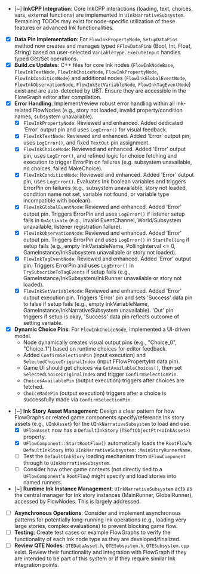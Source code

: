 - [~] **InkCPP Integration**: Core InkCPP interactions (loading, text, choices, vars, external functions) are implemented in `UInkNarrativeSubsystem`. Remaining TODOs may exist for node-specific utilization of these features or advanced Ink functionalities.
- [x] **Data Pin Implementation**: For `FlowInkPropertyNode`, `SetupDataPins` method now creates and manages typed `FFlowDataPin`s (Bool, Int, Float, String) based on user-selected `VariableType`. `ExecuteInput` handles typed Get/Set operations.
- [x] **Build.cs Updates**: C++ files for core Ink nodes (`FlowInkNodeBase`, `FlowInkTextNode`, `FlowInkChoiceNode`, `FlowInkPropertyNode`, `FlowInkConditionNode`) and additional nodes (`FlowInkGlobalEventNode`, `FlowInkObservationNode`, `FlowInkSetVariableNode`, `FlowInkTagEventNode`) exist and are auto-detected by UBT. Ensure they are accessible in the FlowGraph editor after compilation.
- [x] **Error Handling**: Implement/review robust error handling within all Ink-related FlowNodes (e.g., story not loaded, invalid property/condition names, subsystem unavailable).
  - [x] `FlowInkPropertyNode`: Reviewed and enhanced. Added dedicated 'Error' output pin and uses `LogError()` for visual feedback.
  - [x] `FlowInkTextNode`: Reviewed and enhanced. Added 'Error' output pin, uses `LogError()`, and fixed `TextOut` pin assignment.
  - [x] `FlowInkChoiceNode`: Reviewed and enhanced. Added 'Error' output pin, uses `LogError()`, and refined logic for choice fetching and execution to trigger ErrorPin on failures (e.g. subsystem unavailable, no choices, failed MakeChoice).
  - [x] `FlowInkConditionNode`: Reviewed and enhanced. Added 'Error' output pin, uses `LogError()`. Evaluates Ink boolean variables and triggers ErrorPin on failures (e.g., subsystem unavailable, story not loaded, condition name not set, variable not found, or variable type incompatible with boolean).
  - [x] `FlowInkGlobalEventNode`: Reviewed and enhanced. Added 'Error' output pin. Triggers ErrorPin and uses `LogError()` if listener setup fails in `OnActivate` (e.g., invalid EventChannel, World/Subsystem unavailable, listener registration failure).
  - [x] `FlowInkObservationNode`: Reviewed and enhanced. Added 'Error' output pin. Triggers ErrorPin and uses `LogError()` in `StartPolling` if setup fails (e.g., empty InkVariableName, PollingInterval <= 0, GameInstance/InkSubsystem unavailable or story not loaded).
  - [x] `FlowInkTagEventNode`: Reviewed and enhanced. Added 'Error' output pin. Triggers ErrorPin and uses `LogError()` in `TrySubscribeToTagEvents` if setup fails (e.g., GameInstance/InkSubsystem/InkRunner unavailable or story not loaded).
  - [x] `FlowInkSetVariableNode`: Reviewed and enhanced. Added 'Error' output execution pin. Triggers 'Error' pin and sets 'Success' data pin to false if setup fails (e.g., empty InkVariableName, GameInstance/InkNarrativeSubsystem unavailable). 'Out' pin triggers if setup is okay, 'Success' data pin reflects outcome of setting variable.
- [x] **Dynamic Choice Pins**: For `FlowInkChoiceNode`, implemented a UI-driven model. 
    - Node dynamically creates visual output pins (e.g., "Choice_0", "Choice_1") based on runtime choices for editor feedback.
    - Added `ConfirmSelectionPin` (input execution) and `SelectedChoiceOriginalIndex` (input FFlowPropertyInt data pin).
    - Game UI should get choices via `GetAvailableChoices()`, then set `SelectedChoiceOriginalIndex` and trigger `ConfirmSelectionPin`.
    - `ChoicesAvailablePin` (output execution) triggers after choices are fetched.
    - `ChoiceMadePin` (output execution) triggers after a choice is successfully made via `ConfirmSelectionPin`.
- [~] **Ink Story Asset Management**: Design a clear pattern for how FlowGraphs or related game components specify/reference Ink story assets (e.g., `UInkAsset`) for the `UInkNarrativeSubsystem` to load and use.
  - [x] `UFlowAsset` now has a `DefaultInkStory` (`TSoftObjectPtr<UInkAsset>`) property.
  - [x] `UFlowComponent::StartRootFlow()` automatically loads the `RootFlow`'s `DefaultInkStory` into `UInkNarrativeSubsystem::MainStoryRunnerName`.
  - [ ] Test the `DefaultInkStory` loading mechanism from `UFlowComponent` through to `UInkNarrativeSubsystem`.
  - [ ] Consider how other game contexts (not directly tied to a `UFlowComponent`'s `RootFlow`) might specify and load stories into named runners.
- [~] **Runtime Ink Instance Management**: `UInkNarrativeSubsystem` acts as the central manager for Ink story instances (MainRunner, GlobalRunner), accessed by FlowNodes. This is largely addressed.
- [ ] **Asynchronous Operations**: Consider and implement asynchronous patterns for potentially long-running Ink operations (e.g., loading very large stories, complex evaluations) to prevent blocking game flow.
- [ ] **Testing**: Create test cases or example FlowGraphs to verify the functionality of each Ink node type as they are developed/finalized.
- [ ] **Review QTE Nodes**: `QTEDataAsset.h`, `QTESubsystem.h`, `QTESubsystem.cpp` exist. Review their functionality and integration with FlowGraph if they are intended to be part of this system or if they require similar Ink integration points.